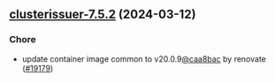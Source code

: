 

## [clusterissuer-7.5.2](https://github.com/truecharts/charts/compare/clusterissuer-7.5.1...clusterissuer-7.5.2) (2024-03-12)

### Chore



- update container image common to v20.0.9[@caa8bac](https://github.com/caa8bac) by renovate ([#19179](https://github.com/truecharts/charts/issues/19179))
